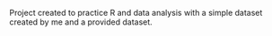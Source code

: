Project created to practice R and data analysis with a simple dataset created by me and a provided dataset.